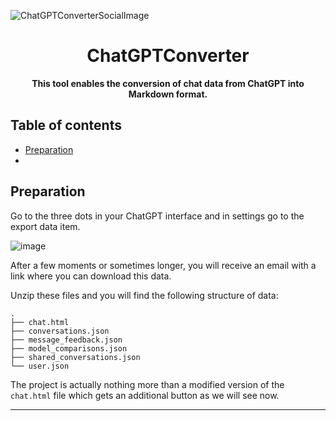 ![ChatGPTConverterSocialImage](https://github.com/GaboCapo/ChatGPTConverter/assets/39612138/501f6fb2-7578-453c-8651-f00db84bc58f)

<h1 align="center">ChatGPTConverter</h1>

<p align="center"><strong>This tool enables the conversion of chat data from ChatGPT into Markdown format.</strong>

## Table of contents

- [Preparation](https://github.com/GaboCapo/ChatGPTConverter#preparation)
- 


## Preparation

Go to the three dots in your ChatGPT interface and in settings go to the export data item.

![image](https://github.com/GaboCapo/ChatGPTConverter/assets/39612138/841bbaef-615e-434b-a762-6c240eb1c640)

After a few moments or sometimes longer, you will receive an email with a link where you can download this data.

Unzip these files and you will find the following structure of data:

```
.
├── chat.html
├── conversations.json
├── message_feedback.json
├── model_comparisons.json
├── shared_conversations.json
└── user.json
```

The project is actually nothing more than a modified version of the `chat.html` file which gets an additional button as we will see now.

---









